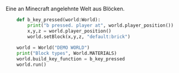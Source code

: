 Eine an Minecraft angelehnte Welt aus Blöcken.


```python
    def b_key_pressed(world:World):
        print("b pressed. player at", world.player_position())
        x,y,z = world.player_position()
        world.setBlock(x,y,z, "default:brick")
        
    world = World("DEMO WORLD")
    print("Block types", World.MATERIALS)
    world.build_key_function = b_key_pressed
    world.run()
```
